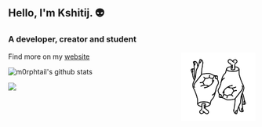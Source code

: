 ## Hello, I'm Kshitij. 👽

### A developer, creator and student

<!--<h3> Things I do:
<a href="https://github.com/m0rphtail?tab=repositories">Code</a> | <a href="https://soundcloud.com/user-34602005-337460945">Music</a> | <a href="https://drive.google.com/drive/folders/1_jppogkUFAklfw_iMjiE1wxGw1Djq1kP?usp=sharing">Art</a></h3> -->

Find more on my [website](https://morphtail.vercel.app)
<img align="right" width="30%" src="https://github.com/m0rphtail/m0rphtail/blob/master/media/69.webp" alt="cover" />

![m0rphtail's github stats](https://github-readme-stats.vercel.app/api?username=m0rphtail&hide_border=true&show_icons=true&theme=react)

![](https://komarev.com/ghpvc/?username=m0rphtail&color=202020&label=profile+views)
